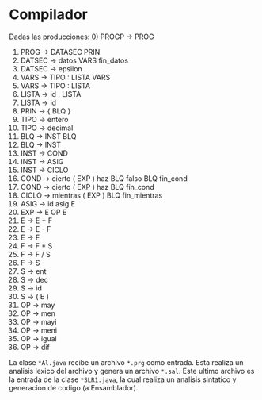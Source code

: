 # Compilador
Dadas las producciones:
0) PROGP -> PROG
1) PROG -> DATASEC PRIN
2) DATSEC -> datos VARS fin_datos
3) DATSEC -> epsilon
4) VARS -> TIPO : LISTA VARS
5) VARS -> TIPO : LISTA
6) LISTA -> id , LISTA
7) LISTA -> id
8) PRIN -> { BLQ }
9) TIPO -> entero
10) TIPO -> decimal
11) BLQ -> INST BLQ
12) BLQ -> INST
13) INST -> COND
14) INST -> ASIG
15) INST -> CICLO
16) COND -> cierto ( EXP ) haz BLQ falso BLQ fin_cond
17) COND -> cierto ( EXP ) haz BLQ fin_cond
18) CICLO -> mientras ( EXP ) BLQ fin_mientras
19) ASIG -> id asig E
20) EXP -> E OP E
21) E -> E + F
22) E -> E - F
23) E -> F
24) F -> F * S
25) F -> F / S
26) F -> S
27) S -> ent
28) S -> dec
29) S -> id
30) S -> ( E )
31) OP -> may
32) OP -> men
33) OP -> mayi
34) OP -> meni
35) OP -> igual
36) OP -> dif

La clase `*Al.java` recibe un archivo `*.prg` como entrada. Esta realiza un analisis lexico del archivo y genera un archivo `*.sal`. Este ultimo archivo es la entrada de la clase `*SLR1.java`, la cual realiza un analisis sintatico y generacion de codigo (a Ensamblador).
